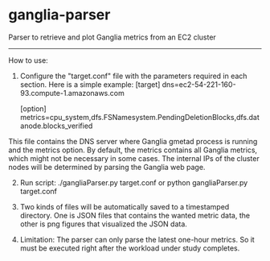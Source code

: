 ganglia-parser
==============

Parser to retrieve and plot Ganglia metrics from an EC2 cluster

--------------
How to use:

1. Configure the "target.conf" file with the parameters required 
in each section. Here is a simple example:
	[target]
	dns=ec2-54-221-160-93.compute-1.amazonaws.com

	[option]
	metrics=cpu_system,dfs.FSNamesystem.PendingDeletionBlocks,dfs.datanode.blocks_verified

This file contains the DNS server where Ganglia gmetad process
is running and the metrics option. By default, the metrics contains
all Ganglia metrics, which might not be necessary in some cases.
The internal IPs of the cluster nodes will be determined by parsing
the Ganglia web page.

2. Run script: ./gangliaParser.py target.conf
or python gangliaParser.py target.conf

3. Two kinds of files will be automatically saved to a timestamped
directory. One is JSON files that contains the wanted metric data,
the other is png figures that visualized the JSON data.

4. Limitation:
The parser can only parse the latest one-hour metrics. So it must be
executed right after the workload under study completes.

